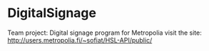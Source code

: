 # DigitalSignage
Team project: Digital signage program for Metropolia
 visit the site:
 http://users.metropolia.fi/~sofiat/HSL-API/public/
